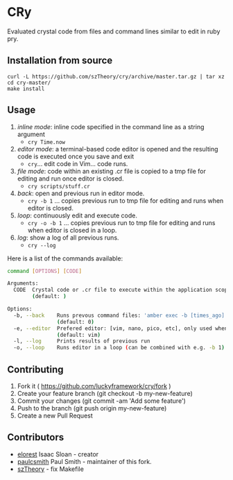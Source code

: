 # CRy

Evaluated crystal code from files and command lines similar to edit in ruby pry.

## Installation from source

    curl -L https://github.com/szTheory/cry/archive/master.tar.gz | tar xz
    cd cry-master/
    make install

## Usage

1. *inline mode*: inline code specified in the command line as a string argument  
   - `cry Time.now`
1. *editor mode*: a terminal-based code editor is opened and the resulting code is executed once you save and exit
   - `cry`... edit code in Vim... code runs.
1. *file mode*: code within an existing .cr file is copied to a tmp file for editing and run once editor is closed.
   - `cry scripts/stuff.cr`
1. *back*: open and previous run in editor mode.
   - `cry -b 1` ... copies previous run to tmp file for editing and runs when editor is closed.
1. *loop*: continuously edit and execute code.
   - `cry -o -b 1` ... copies previous run to tmp file for editing and runs when editor is closed in a loop.
1. *log*: show a log of all previous runs.
   - `cry --log`

Here is a list of the commands available:

```sh
command [OPTIONS] [CODE]

Arguments:
  CODE  Crystal code or .cr file to execute within the application scope
        (default: )

Options:
  -b, --back    Runs prevous command files: 'amber exec -b [times_ago]'
                (default: 0)
  -e, --editor  Prefered editor: [vim, nano, pico, etc], only used when no code or .cr file is specified
                (default: vim)
  -l, --log     Prints results of previous run
  -o, --loop    Runs editor in a loop (can be combined with e.g. -b 1)
```

## Contributing

1. Fork it ( https://github.com/luckyframework/cry/fork )
2. Create your feature branch (git checkout -b my-new-feature)
3. Commit your changes (git commit -am 'Add some feature')
4. Push to the branch (git push origin my-new-feature)
5. Create a new Pull Request

## Contributors

- [elorest](https://github.com/elorest) Isaac Sloan - creator
- [paulcsmith](https://github.com/paulcsmith) Paul Smith - maintainer of this fork.
- [szTheory](https://github.com/szTheory) - fix Makefile